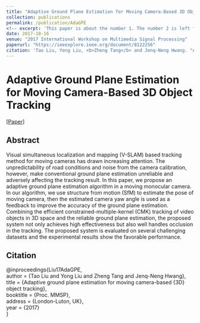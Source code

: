 ```yaml
---
title: "Adaptive Ground Plane Estimation for Moving Camera-Based 3D Object Tracking"
collection: publications
permalink: /publication/AdaGPE
<!-- excerpt: 'This paper is about the number 1. The number 2 is left for future work.' -->
date: 2017-10-16
venue: "2017 International Workshop on Multimedia Signal Processing"
paperurl: "https://ieeexplore.ieee.org/document/8122256"
citation: 'Tao Liu, Yong Liu, <b>Zheng Tang</b> and Jenq-Neng Hwang. "Adaptive Ground Plane Estimation for Moving Camera-Based 3D Object Tracking". <i>Proceedings of 2017 International Workshop on Multimedia Signal Processing (MMSP 2017)</i>. 2017.'
---
```

# Adaptive Ground Plane Estimation for Moving Camera-Based 3D Object Tracking

[<a href="https://ieeexplore.ieee.org/document/8122256">Paper</a>]


## Abstract
Visual simultaneous localization and mapping (V-SLAM) based tracking method for moving cameras has drawn increasing attention. The unpredictability of road conditions and noise from the camera calibration, however, make conventional ground plane estimation unreliable and adversely affecting the tracking result. In this paper, we propose an adaptive ground plane estimation algorithm in a moving monocular camera. In our algorithm, we use structure from motion (SfM) to estimate the pose of moving camera, then the estimated camera yaw angle is used as a feedback to improve the accuracy of the ground plane estimation. Combining the efficient constrained-multiple-kernel (CMK) tracking of video objects in 3D space and the reliable ground plane estimation, the proposed system not only achieves high effectiveness but also well handles occlusion in the tracking. The proposed system is evaluated on several challenging datasets and the experimental results show the favorable performance.


## Citation
@inproceedings{Liu17AdaGPE,  
author = {Tao Liu and Yong Liu and Zheng Tang and Jenq-Neng Hwang},  
title = {Adaptive ground plane estimation for moving camera-based {3D} object tracking},  
booktitle = {Proc. MMSP},  
address = {London-Luton, UK},  
year = {2017}  
}
